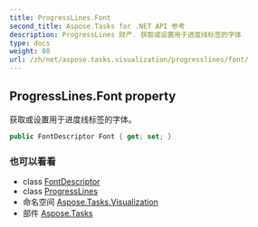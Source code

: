 ```yaml
---
title: ProgressLines.Font
second_title: Aspose.Tasks for .NET API 参考
description: ProgressLines 财产. 获取或设置用于进度线标签的字体
type: docs
weight: 80
url: /zh/net/aspose.tasks.visualization/progresslines/font/
---
```

## ProgressLines.Font property

获取或设置用于进度线标签的字体。

```csharp
public FontDescriptor Font { get; set; }
```

### 也可以看看

* class [FontDescriptor](../../fontdescriptor/)
* class [ProgressLines](../)
* 命名空间 [Aspose.Tasks.Visualization](../../progresslines/)
* 部件 [Aspose.Tasks](../../../)


